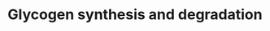 ---
annotations:
- id: PW:0000533
  parent: classic metabolic pathway
  type: Pathway Ontology
  value: glycogen metabolic pathway
- id: PW:0000534
  parent: classic metabolic pathway
  type: Pathway Ontology
  value: glycogen degradation pathway
authors:
- Kdahlquist
- MaintBot
- Khanspers
- Andra
- Susan
- AlexanderPico
- HarmNijveen
- Mkutmon
- DeSl
- Jessev1993
- Fehrhart
- Egonw
- Eweitz
- Finterly
description: 'Glycogen is a very large, branched polymer of glucose residues. Within
  skeletal muscle and liver glucose is stored as glycogen. In the liver, glycogen
  synthesis and degradation are regulated to maintain blood-glucose levels as required
  to meet the needs of the organism as a whole. In contrast, in muscle, these processes
  are regulated to meet the energy needs of the muscle itself.   ''''''Glycogen synthesis''''''
  is, unlike its breakdown, endergonic. This means that glycogen synthesis requires
  the input of energy. Energy for glycogen synthesis comes from UTP, which reacts
  with glucose-1-phosphate, forming UDP-glucose, in reaction catalyzed by UDP-glucose
  pyrophosphorylase. Glycogen is synthesized from monomers of UDP-glucose by the enzyme
  glycogen synthase, which progressively lengthens the glycogen chain with (a1->4)
  bonded glucose. As glycogen synthase can only lengthen an existing chain, the protein
  glycogenin is needed to initiate the synthesis of glycogen. The glycogen-branching
  enzyme, amylo (a1->4) to (a1->6) transglycosylase, catalyzes the transfer of a terminal
  fragment of 6-7 glucose residues from a nonreducing end to the C-6 hydroxyl group
  of a glucose residue deeper into the interior of the glycogen molecule. The branching
  enzyme can act upon only a branch having at least 11 residues, and the enzyme may
  transfer to the same glucose chain or adjacent glucose chains.  ''''''Glycogen degradation''''''
  consists of three steps: (1) the release of glucose 1-phosphate from glycogen, (2)
  the remodeling of the glycogen substrate to permit further degradation, and (3)
  the conversion of glucose 1-phosphate into glucose 6-phosphate for further metabolism.  Information
  partly derived from "Biochemistry" by Stryer and [http://en.wikipedia.org/wiki/Glycogen
  Wikipedia].  Proteins on this pathway have targeted assays available via the [https://assays.cancer.gov/available_assays?wp_id=WP500
  CPTAC Assay Portal]'
last-edited: 2021-06-17
ndex: 0301e888-8b60-11eb-9e72-0ac135e8bacf
organisms:
- Homo sapiens
redirect_from:
- /index.php/Pathway:WP500
- /instance/WP500
revision: null
schema-jsonld:
- '@context': https://schema.org/
  '@id': https://wikipathways.github.io/pathways/WP500.html
  '@type': Dataset
  creator:
    '@type': Organization
    name: WikiPathways
  description: 'Glycogen is a very large, branched polymer of glucose residues. Within
    skeletal muscle and liver glucose is stored as glycogen. In the liver, glycogen
    synthesis and degradation are regulated to maintain blood-glucose levels as required
    to meet the needs of the organism as a whole. In contrast, in muscle, these processes
    are regulated to meet the energy needs of the muscle itself.   ''''''Glycogen
    synthesis'''''' is, unlike its breakdown, endergonic. This means that glycogen
    synthesis requires the input of energy. Energy for glycogen synthesis comes from
    UTP, which reacts with glucose-1-phosphate, forming UDP-glucose, in reaction catalyzed
    by UDP-glucose pyrophosphorylase. Glycogen is synthesized from monomers of UDP-glucose
    by the enzyme glycogen synthase, which progressively lengthens the glycogen chain
    with (a1->4) bonded glucose. As glycogen synthase can only lengthen an existing
    chain, the protein glycogenin is needed to initiate the synthesis of glycogen.
    The glycogen-branching enzyme, amylo (a1->4) to (a1->6) transglycosylase, catalyzes
    the transfer of a terminal fragment of 6-7 glucose residues from a nonreducing
    end to the C-6 hydroxyl group of a glucose residue deeper into the interior of
    the glycogen molecule. The branching enzyme can act upon only a branch having
    at least 11 residues, and the enzyme may transfer to the same glucose chain or
    adjacent glucose chains.  ''''''Glycogen degradation'''''' consists of three steps:
    (1) the release of glucose 1-phosphate from glycogen, (2) the remodeling of the
    glycogen substrate to permit further degradation, and (3) the conversion of glucose
    1-phosphate into glucose 6-phosphate for further metabolism.  Information partly
    derived from "Biochemistry" by Stryer and [http://en.wikipedia.org/wiki/Glycogen
    Wikipedia].  Proteins on this pathway have targeted assays available via the [https://assays.cancer.gov/available_assays?wp_id=WP500
    CPTAC Assay Portal]'
  keywords:
  - AGL
  - CALM1
  - CALM2
  - CALM3
  - D-Glucose
  - GBE1
  - GSK3A
  - GSK3B
  - GYG
  - GYG2
  - GYS1
  - GYS2
  - Glucose 1-phosphate
  - Glucose-1-phosphate
  - Glucose-6-phosphate (2-)
  - Glycogen
  - Glycogen (n+1)
  - Glycolysis
  - Hexokinase-1 (Brain)
  - Hexokinase-2 (muscle)
  - 'Hexokinase-3 '
  - PGM1
  - PHKA1
  - PHKA2
  - PHKB
  - PHKG1
  - PHKG2
  - PPP2CA
  - PPP2CB
  - PPP2R1A
  - PPP2R1B
  - PPP2R2A
  - PPP2R2B
  - PPP2R2C
  - PPP2R3A
  - PPP2R3B
  - PPP2R4
  - PPP2R5A
  - PPP2R5B
  - PPP2R5C
  - PPP2R5D
  - PPP2R5E
  - PYG
  - PYG, brain form
  - PYG, liver form
  - PYG, muscle form
  - PYGB
  - PYGL
  - PYGM
  - Putative hexokinase HKDC1
  - UDP-glucose
  - UGP2
  - cAMP
  - hexokinase
  license: CC0
  name: Glycogen synthesis and degradation
seo: CreativeWork
title: Glycogen synthesis and degradation
wpid: WP500
---